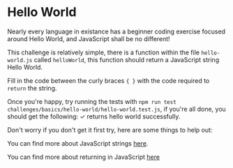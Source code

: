 # Hello World

Nearly every language in existance has a beginner coding exercise focused around Hello World, and JavaScript shall be no different!

This challenge is relatively simple, there is a function within the file `hello-world.js` called `helloWorld`, this function should return a JavaScript string Hello World.

Fill in the code between the curly braces `{ }` with the code required to `return` the string.

Once you're happy, try running the tests with `npm run test challenges/basics/hello-world/hello-world.test.js`, if you're all done, you should get the following: ✓ returns hello world successfully.

Don't worry if you don't get it first try, here are some things to help out:

You can find more about JavaScript strings [here](https://developer.mozilla.org/en-US/docs/Web/JavaScript/Reference/Global_Objects/String).

You can find more about returning in JavaScript [here](https://developer.mozilla.org/en-US/docs/Web/JavaScript/Reference/Statements/return)